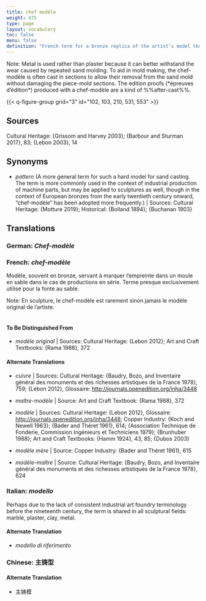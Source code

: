 ```yaml
---
title: chef modèle
weight: 475
type: page
layout: vocabulary
toc: false
menu: false
definition: "French term for a bronze replica of the artist’s model that is used to make molds for the production of large editions in sand casting. In rare cases, a chef-modèle has been used in lost-wax casting."
---
```


<div class="backmatter">
Note: Metal is used rather than plaster because it can better withstand the wear caused by repeated sand molding. To aid in mold making, the chef-modèle is often cast in sections to allow their removal from the sand mold without damaging the piece-mold sections. The edition proofs (*épreuves d’édition*) produced with a chef-modèle are a kind of %%after-cast%%.
</div>

{{< q-figure-group grid="3" id="102, 103, 210, 531, 553" >}}

## Sources

Cultural Heritage: {Grissom and Harvey 2003}; {Barbour and Sturman 2017}, 83; {Lebon 2003}, 14

## Synonyms

- *pattern* (A more general term for such a hard model for sand casting. The term is more commonly used in the context of industrial production of machine parts, but may be applied to sculptures as well, though in the context of European bronzes from the early twentieth century onward, “chef-modèle” has been adopted more frequently.) | Sources: Cultural Heritage: {Motture 2019}; Historical: {Bolland 1894}; {Buchanan 1903}

## Translations

<div class="accordion">

### **German**: *Chef-modèle*

### **French**: *chef-modèle*

Modèle, souvent en bronze, servant à marquer l’empreinte dans un moule en sable dans le cas de productions en série. Terme presque exclusivement utilisé pour la fonte au sable.

<div class="backmatter">
Note: En sculpture, le chef-modèle est rarement sinon jamais le modèle original de l’artiste.
</div>

</br>

#### To Be Distinguished From

- *modèle original* | Sources: Cultural Heritage: {Lebon 2012}; Art and Craft Textbooks: {Rama 1988}, 372

#### Alternate Translations

- *cuivre* | Sources: Cultural Heritage: {Baudry, Bozo, and Inventaire général des monuments et des richesses artistiques de la France 1978}, 759; {Lebon 2012}, Glossaire: <http://journals.openedition.org/inha/3448>

- *maître-modèle* | Source: Art and Craft Textbook: {Rama 1988}, 372

- *modèle* | Sources: Cultural Heritage: {Lebon 2012}, Glossaire: <http://journals.openedition.org/inha/3448>; Copper Industry: {Koch and Newell 1963}; {Bader and Théret 1961}, 614; {Association Technique de Fonderie, Commission Ingénieurs et Techniciens 1979}; {Brunhuber 1988}; Art and Craft Textbooks: {Hamm 1924}, 43, 85; {Dubos 2003}

- *modèle mère* | Source: Copper Industry: {Bader and Théret 1961}, 615

- *modèle-maître* | Source: Cultural Heritage: {Baudry, Bozo, and Inventaire général des monuments et des richesses artistiques de la France 1978}, 624

### **Italian**: *modello*

Perhaps due to the lack of consistent industrial art foundry terminology before the nineteenth century, the term is shared in all sculptural fields: marble, plaster, clay, metal.

#### Alternate Translation

- *modello di riferimento*

### **Chinese**: 主铸型

#### Alternate Translation

- 主铸模

</div>

